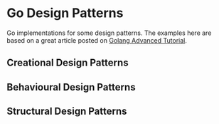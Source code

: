 # Go Design Patterns
Go implementations for some design patterns.
The examples here are based on a great article posted on [Golang Advanced Tutorial](https://golangbyexample.com/golang-comprehensive-tutorial/).

## Creational Design Patterns
## Behavioural Design Patterns
## Structural Design Patterns
